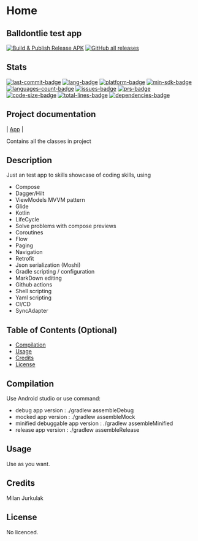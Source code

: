 # Home

## Balldontlie test app

[![Build & Publish Release APK](https://github.com/mimoccc/moneta-test/actions/workflows/build-gradle-project.yml/badge.svg)](https://github.com/mimoccc/moneta-test/actions/workflows/build-gradle-project.yml)
[![GitHub all releases](https://img.shields.io/github/downloads/mimoccc/moneta-test/total)](https://github.com/mimoccc/moneta-test/releases)

## Stats

[![last-commit-badge](https://img.shields.io/github/last-commit/mimoccc/moneta-test?color=FFC877)](#)
[![lang-badge](https://img.shields.io/github/languages/top/mimoccc/moneta-test?color=FFC877)](#)
[![platform-badge](https://img.shields.io/badge/Platform-Android-FFC877.svg)](#)
[![min-sdk-badge](https://img.shields.io/badge/minSdkVersion-21-FFC877.svg)](#)
[![languages-count-badge](https://img.shields.io/github/languages/count/mimoccc/moneta-test?color=FFC877)](#)
[![issues-badge](https://img.shields.io/github/issues-raw/mimoccc/moneta-test?color=FFC877)](#)
[![prs-badge](https://img.shields.io/badge/PRs-welcome-FFC877.svg)](#)
[![code-size-badge](https://img.shields.io/github/languages/code-size/mimoccc/moneta-test?color=FFC877)](#)
[![total-lines-badge](https://img.shields.io/tokei/lines/github/mimoccc/moneta-test?color=FFC877)](#)
[![dependencies-badge](https://img.shields.io/librariesio/github/mimoccc/moneta-test?color=FFC877)](#)

## Project documentation

| [App](https://github.com/mimoccc/moneta-test/blob/main/wiki/documentation/index.md) |

Contains all the classes in project

## Description

Just an test app to skills showcase of coding skills, using

- Compose
- Dagger/Hilt
- ViewModels MVVM pattern
- Glide
- Kotlin
- LifeCycle
- Solve problems with compose previews
- Coroutines
- Flow
- Paging
- Navigation
- Retrofit
- Json serialization (Moshi)
- Gradle scripting / configuration
- MarkDown editing
- Github actions
- Shell scripting
- Yaml scripting
- CI/CD
- SyncAdapter

## Table of Contents (Optional)

- [Compilation](#compilation)
- [Usage](#usage)
- [Credits](#credits)
- [License](#license)

## Compilation

Use Android studio or use command:

- debug app version :
  ./gradlew assembleDebug
- mocked app version :
  ./gradlew assembleMock
- minified debuggable app version :
  ./gradlew assembleMinified
- release app version :
  ./gradlew assembleRelease

## Usage

Use as you want.

## Credits

Milan Jurkulak

## License

No licenced.
